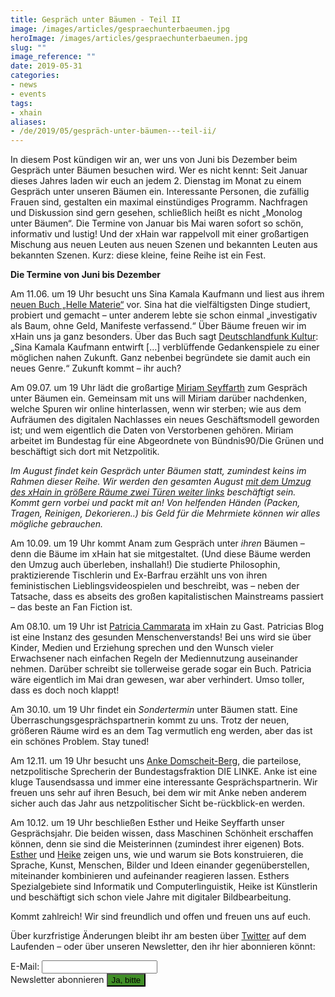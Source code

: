 ```yaml
---
title: Gespräch unter Bäumen - Teil II
image: /images/articles/gespraechunterbaeumen.jpg
heroImage: /images/articles/gespraechunterbaeumen.jpg
slug: ""
image_reference: ""
date: 2019-05-31
categories:
- news
- events
tags:
- xhain
aliases:
- /de/2019/05/gespräch-unter-bäumen---teil-ii/
---
```


In diesem Post kündigen wir an, wer uns von Juni bis Dezember beim Gespräch unter Bäumen besuchen wird. Wer es nicht kennt: Seit Januar dieses Jahres laden wir euch an jedem 2. Dienstag im Monat zu einem Gespräch unter unseren Bäumen ein. Interessante Personen, die zufällig Frauen sind, gestalten ein maximal einstündiges Programm. Nachfragen und Diskussion sind gern gesehen, schließlich heißt es nicht „Monolog unter Bäumen“. Die Termine von Januar bis Mai waren sofort so schön, informativ und lustig! Und der xHain war rappelvoll mit einer großartigen Mischung aus neuen Leuten aus neuen Szenen und bekannten Leuten aus bekannten Szenen. Kurz: diese kleine, feine Reihe ist ein Fest. 

**Die Termine von Juni bis Dezember**

Am 11.06. um 19 Uhr besucht uns Sina Kamala Kaufmann und liest aus ihrem [neuen Buch „Helle Materie“](https://www.mikrotext.de/book/sina-kamala-kaufmann-helle-materie-nahphantastische-erzaehlungen/) vor. Sina hat die vielfältigsten Dinge studiert, probiert und gemacht – unter anderem  lebte sie schon einmal „investigativ als Baum, ohne Geld, Manifeste verfassend.“  Über Bäume freuen wir im xHain uns ja ganz besonders. Über das Buch sagt [Deutschlandfunk Kultur](https://www.deutschlandfunkkultur.de/literarische-visionen-einer-nahen-zukunft-wenn-reiche-sich.2156.de.html?dram:article_id=439498): „Sina Kamala Kaufmann entwirft […] verblüffende Gedankenspiele zu einer möglichen nahen Zukunft. Ganz nebenbei begründete sie damit auch ein neues Genre.“ Zukunft kommt – ihr auch?

Am 09.07. um 19 Uhr lädt die großartige [Miriam Seyffarth](https://twitter.com/_noujoum) zum Gespräch unter Bäumen ein. Gemeinsam mit uns will Miriam darüber nachdenken, welche Spuren wir online hinterlassen, wenn wir sterben; wie aus dem Aufräumen des digitalen Nachlasses ein neues Geschäftsmodell geworden ist; und wem eigentlich die Daten von Verstorbenen gehören. Miriam arbeitet im Bundestag für eine Abgeordnete von Bündnis90/Die Grünen und beschäftigt sich dort mit Netzpolitik. 

*Im August findet kein Gespräch unter Bäumen statt, zumindest keins im Rahmen dieser Reihe. Wir werden den gesamten August [mit dem Umzug des xHain in größere Räume zwei Türen weiter links](https://x-hain.de/de/2019/05/der-xhain-macht-zu.-es-lebe-der-xhain./) beschäftigt sein. Kommt gern vorbei und packt mit an! Von helfenden Händen (Packen, Tragen, Reinigen, Dekorieren..) bis Geld für die Mehrmiete können wir alles mögliche gebrauchen.* 

Am 10.09. um 19 Uhr kommt Anam zum Gespräch unter *ihren* Bäumen – denn die Bäume im xHain hat sie mitgestaltet. (Und diese Bäume werden den Umzug auch überleben, inshallah!) Die studierte Philosophin, praktizierende Tischlerin und Ex-Barfrau erzählt uns von ihren feministischen Lieblingsvideospielen und beschreibt, was – neben der Tatsache, dass es abseits des großen kapitalistischen Mainstreams passiert – das beste an Fan Fiction ist.

Am 08.10. um 19 Uhr ist [Patricia Cammarata](https://dasnuf.de/) im xHain zu Gast. Patricias Blog ist eine Instanz des gesunden Menschenverstands! Bei uns wird sie über Kinder, Medien und Erziehung sprechen und den Wunsch vieler Erwachsener nach einfachen Regeln der Mediennutzung auseinander nehmen. Darüber schreibt sie tollerweise gerade sogar ein Buch. Patricia wäre eigentlich im Mai dran gewesen, war aber verhindert. Umso toller, dass es doch noch klappt!

Am 30.10. um 19 Uhr findet ein *Sondertermin* unter Bäumen statt. Eine Überraschungsgesprächspartnerin kommt zu uns. Trotz der neuen, größeren Räume wird es an dem Tag vermutlich eng werden, aber das ist ein schönes Problem. Stay tuned!

Am 12.11. um 19 Uhr besucht uns [Anke Domscheit-Berg](https://mdb.anke.domscheit-berg.de/), die parteilose, netzpolitische Sprecherin der Bundestagsfraktion DIE LINKE. Anke ist eine kluge Tausendsassa und immer eine interessante Gesprächspartnerin. Wir freuen uns sehr auf ihren Besuch, bei dem wir mit Anke neben anderem sicher auch das Jahr aus netzpolitischer Sicht be-rückblick-en werden.

Am 10.12. um 19 Uhr beschließen Esther und Heike Seyffarth unser Gesprächsjahr. Die beiden wissen, dass Maschinen Schönheit erschaffen können, denn sie sind die Meisterinnen (zumindest ihrer eigenen) Bots. [Esther](https://user.phil.hhu.de/~seyffarth/interests.html) und [Heike](https://phototio.com/) zeigen uns, wie und warum sie Bots konstruieren, die Sprache, Kunst, Menschen, Bilder und Ideen einander gegenüberstellen, miteinander kombinieren und aufeinander reagieren lassen. Esthers Spezialgebiete sind Informatik und Computerlinguistik, Heike ist Künstlerin und beschäftigt sich schon viele Jahre mit digitaler Bildbearbeitung. 

Kommt zahlreich! Wir sind freundlich und offen und freuen uns auf euch.

Über kurzfristige Änderungen bleibt ihr am besten über [Twitter](https://twitter.com/xHain_hackspace) auf dem Laufenden – oder über unseren Newsletter, den ihr hier abonnieren könnt: 

<form action="https://formspree.io/xhain_hack_makespace@posteo.de"
      method="POST">
    <label for="email">E-Mail:
    	<input type="email" name="_replyto" title="E-Mail" required>
    </label><br>
    <label>Newsletter abonnieren
    	<input type="submit" value="Ja, bitte" style="background:#408e27">
	</label><br>
</form>

